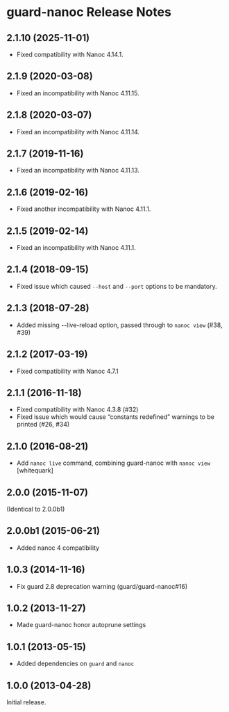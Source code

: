 # guard-nanoc Release Notes

## 2.1.10 (2025-11-01)

- Fixed compatibility with Nanoc 4.14.1.

## 2.1.9 (2020-03-08)

- Fixed an incompatibility with Nanoc 4.11.15.

## 2.1.8 (2020-03-07)

- Fixed an incompatibility with Nanoc 4.11.14.

## 2.1.7 (2019-11-16)

- Fixed an incompatibility with Nanoc 4.11.13.

## 2.1.6 (2019-02-16)

- Fixed another incompatibility with Nanoc 4.11.1.

## 2.1.5 (2019-02-14)

- Fixed an incompatibility with Nanoc 4.11.1.

## 2.1.4 (2018-09-15)

- Fixed issue which caused `--host` and `--port` options to be mandatory.

## 2.1.3 (2018-07-28)

- Added missing --live-reload option, passed through to `nanoc view` (#38, #39)

## 2.1.2 (2017-03-19)

- Fixed compatibility with Nanoc 4.7.1

## 2.1.1 (2016-11-18)

- Fixed compatibility with Nanoc 4.3.8 (#32)
- Fixed issue which would cause “constants redefined” warnings to be printed (#26, #34)

## 2.1.0 (2016-08-21)

- Add `nanoc live` command, combining guard-nanoc with `nanoc view` [whitequark]

## 2.0.0 (2015-11-07)

(Identical to 2.0.0b1)

## 2.0.0b1 (2015-06-21)

- Added nanoc 4 compatibility

## 1.0.3 (2014-11-16)

- Fix guard 2.8 deprecation warning (guard/guard-nanoc#16)

## 1.0.2 (2013-11-27)

- Made guard-nanoc honor autoprune settings

## 1.0.1 (2013-05-15)

- Added dependencies on `guard` and `nanoc`

## 1.0.0 (2013-04-28)

Initial release.

